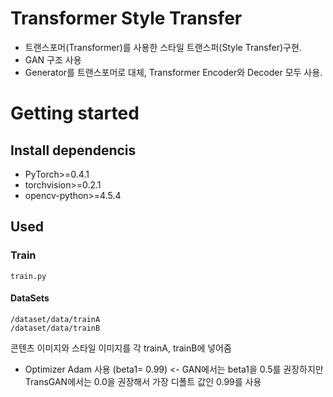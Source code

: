 # Transformer Style Transfer
 
- 트랜스포머(Transformer)를 사용한 스타일 트랜스퍼(Style Transfer)구현.
- GAN 구조 사용
- Generator를 트랜스포머로 대체, Transformer Encoder와 Decoder 모두 사용.


# Getting started

## Install dependencis
* PyTorch>=0.4.1
* torchvision>=0.2.1
* opencv-python>=4.5.4


## Used

### Train

    train.py


#### DataSets

    /dataset/data/trainA
    /dataset/data/trainB

콘텐츠 이미지와 스타일 이미지를 각 trainA, trainB에 넣어줌

- Optimizer Adam 사용 (beta1= 0.99) <- GAN에서는 beta1을 0.5를 권장하지만 TransGAN에서는 0.0을 권장해서 가장 디폴트 값인 0.99를 사용
